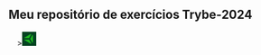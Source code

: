  <h2>Meu repositório de exercícios Trybe-2024</h2>
 <div style="margin-left:15px">><img src="Importante/img/ty.png" alt="logo" width="25" height="25"></div>

